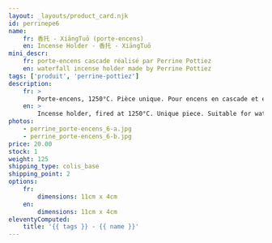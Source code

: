 ```yaml
---
layout: _layouts/product_card.njk
id: perrinepe6
name:
    fr: 香托 - XiāngTuō (porte-encens)
    en: Incense Holder - 香托 - XiāngTuō
mini_descr:
    fr: porte-encens cascade réalisé par Perrine Pottiez
    en: waterfall incense holder made by Perrine Pottiez
tags: ['produit', 'perrine-pottiez']
description: 
    fr: >
        Porte-encens, 1250°C. Pièce unique. Pour encens en cascade et encens normal.
    en: >
        Incense holder, fired at 1250°C. Unique piece. Suitable for waterfall incense and regular incense.
photos:
    - perrine_porte-encens_6-a.jpg
    - perrine_porte-encens_6-b.jpg
price: 20.00
stock: 1
weight: 125
shipping_type: colis_base
shipping_point: 2
options:
    fr:
        dimensions: 11cm x 4cm
    en:
        dimensions: 11cm x 4cm
eleventyComputed:
    title: '{{ tags }} - {{ name }}'
---
```

